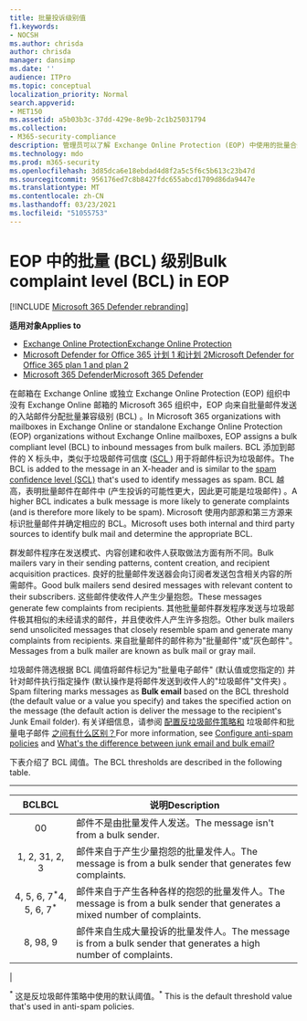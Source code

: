 ```yaml
---
title: 批量投诉级别值
f1.keywords:
- NOCSH
ms.author: chrisda
author: chrisda
manager: dansimp
ms.date: ''
audience: ITPro
ms.topic: conceptual
localization_priority: Normal
search.appverid:
- MET150
ms.assetid: a5b03b3c-37dd-429e-8e9b-2c1b25031794
ms.collection:
- M365-security-compliance
description: 管理员可以了解 Exchange Online Protection (EOP) 中使用的批量合规性级别 (BCL) 。
ms.technology: mdo
ms.prod: m365-security
ms.openlocfilehash: 3d85dca6e18ebdad4d8f2a5c5f6c5b613c23b47d
ms.sourcegitcommit: 956176ed7c8b8427fdc655abcd1709d86da9447e
ms.translationtype: MT
ms.contentlocale: zh-CN
ms.lasthandoff: 03/23/2021
ms.locfileid: "51055753"
---
```

# <a name="bulk-complaint-level-bcl-in-eop"></a><span data-ttu-id="5a0d7-103">EOP 中的批量 (BCL) 级别</span><span class="sxs-lookup"><span data-stu-id="5a0d7-103">Bulk complaint level (BCL) in EOP</span></span>

[!INCLUDE [Microsoft 365 Defender rebranding](../includes/microsoft-defender-for-office.md)]

<span data-ttu-id="5a0d7-104">**适用对象**</span><span class="sxs-lookup"><span data-stu-id="5a0d7-104">**Applies to**</span></span>
- [<span data-ttu-id="5a0d7-105">Exchange Online Protection</span><span class="sxs-lookup"><span data-stu-id="5a0d7-105">Exchange Online Protection</span></span>](exchange-online-protection-overview.md)
- [<span data-ttu-id="5a0d7-106">Microsoft Defender for Office 365 计划 1 和计划 2</span><span class="sxs-lookup"><span data-stu-id="5a0d7-106">Microsoft Defender for Office 365 plan 1 and plan 2</span></span>](defender-for-office-365.md)
- [<span data-ttu-id="5a0d7-107">Microsoft 365 Defender</span><span class="sxs-lookup"><span data-stu-id="5a0d7-107">Microsoft 365 Defender</span></span>](../defender/microsoft-365-defender.md)

<span data-ttu-id="5a0d7-108">在邮箱在 Exchange Online 或独立 Exchange Online Protection (EOP) 组织中没有 Exchange Online 邮箱的 Microsoft 365 组织中，EOP 向来自批量邮件发送的入站邮件分配批量兼容级别 (BCL) 。</span><span class="sxs-lookup"><span data-stu-id="5a0d7-108">In Microsoft 365 organizations with mailboxes in Exchange Online or standalone Exchange Online Protection (EOP) organizations without Exchange Online mailboxes, EOP assigns a bulk compliant level (BCL) to inbound messages from bulk mailers.</span></span> <span data-ttu-id="5a0d7-109">BCL 添加到邮件的 X 标头中，类似于垃圾邮件可信度 ([SCL ](spam-confidence-levels.md)) 用于将邮件标识为垃圾邮件。</span><span class="sxs-lookup"><span data-stu-id="5a0d7-109">The BCL is added to the message in an X-header and is similar to the [spam confidence level (SCL)](spam-confidence-levels.md) that's used to identify messages as spam.</span></span> <span data-ttu-id="5a0d7-110">BCL 越高，表明批量邮件在邮件中 (产生投诉的可能性更大，因此更可能是垃圾邮件) 。</span><span class="sxs-lookup"><span data-stu-id="5a0d7-110">A higher BCL indicates a bulk message is more likely to generate complaints (and is therefore more likely to be spam).</span></span> <span data-ttu-id="5a0d7-111">Microsoft 使用内部源和第三方源来标识批量邮件并确定相应的 BCL。</span><span class="sxs-lookup"><span data-stu-id="5a0d7-111">Microsoft uses both internal and third party sources to identify bulk mail and determine the appropriate BCL.</span></span>

<span data-ttu-id="5a0d7-112">群发邮件程序在发送模式、内容创建和收件人获取做法方面有所不同。</span><span class="sxs-lookup"><span data-stu-id="5a0d7-112">Bulk mailers vary in their sending patterns, content creation, and recipient acquisition practices.</span></span> <span data-ttu-id="5a0d7-113">良好的批量邮件发送器会向订阅者发送包含相关内容的所需邮件。</span><span class="sxs-lookup"><span data-stu-id="5a0d7-113">Good bulk mailers send desired messages with relevant content to their subscribers.</span></span> <span data-ttu-id="5a0d7-114">这些邮件使收件人产生少量抱怨。</span><span class="sxs-lookup"><span data-stu-id="5a0d7-114">These messages generate few complaints from recipients.</span></span> <span data-ttu-id="5a0d7-115">其他批量邮件群发程序发送与垃圾邮件极其相似的未经请求的邮件，并且使收件人产生许多抱怨。</span><span class="sxs-lookup"><span data-stu-id="5a0d7-115">Other bulk mailers send unsolicited messages that closely resemble spam and generate many complaints from recipients.</span></span> <span data-ttu-id="5a0d7-116">来自批量邮件的邮件称为"批量邮件"或"灰色邮件"。</span><span class="sxs-lookup"><span data-stu-id="5a0d7-116">Messages from a bulk mailer are known as bulk mail or gray mail.</span></span>

 <span data-ttu-id="5a0d7-117">垃圾邮件筛选根据 BCL 阈值将邮件标记为"批量电子邮件" (默认值或您指定的) 并针对邮件执行指定操作 (默认操作是将邮件发送到收件人的"垃圾邮件"文件夹) 。 </span><span class="sxs-lookup"><span data-stu-id="5a0d7-117">Spam filtering marks messages as **Bulk email** based on the BCL threshold (the default value or a value you specify) and takes the specified action on the message (the default action is deliver the message to the recipient's Junk Email folder).</span></span> <span data-ttu-id="5a0d7-118">有关详细信息，请参阅 [配置反垃圾邮件策略和](configure-your-spam-filter-policies.md) 垃圾邮件和批量电子邮件 [之间有什么区别？](what-s-the-difference-between-junk-email-and-bulk-email.md)</span><span class="sxs-lookup"><span data-stu-id="5a0d7-118">For more information, see [Configure anti-spam policies](configure-your-spam-filter-policies.md) and [What's the difference between junk email and bulk email?](what-s-the-difference-between-junk-email-and-bulk-email.md)</span></span>

<span data-ttu-id="5a0d7-119">下表介绍了 BCL 阈值。</span><span class="sxs-lookup"><span data-stu-id="5a0d7-119">The BCL thresholds are described in the following table.</span></span>

****

|<span data-ttu-id="5a0d7-120">BCL</span><span class="sxs-lookup"><span data-stu-id="5a0d7-120">BCL</span></span>|<span data-ttu-id="5a0d7-121">说明</span><span class="sxs-lookup"><span data-stu-id="5a0d7-121">Description</span></span>|
|:---:|---|
|<span data-ttu-id="5a0d7-122">0</span><span class="sxs-lookup"><span data-stu-id="5a0d7-122">0</span></span>|<span data-ttu-id="5a0d7-123">邮件不是由批量发件人发送。</span><span class="sxs-lookup"><span data-stu-id="5a0d7-123">The message isn't from a bulk sender.</span></span>|
|<span data-ttu-id="5a0d7-124">1, 2, 3</span><span class="sxs-lookup"><span data-stu-id="5a0d7-124">1, 2, 3</span></span>|<span data-ttu-id="5a0d7-125">邮件来自于产生少量抱怨的批量发件人。</span><span class="sxs-lookup"><span data-stu-id="5a0d7-125">The message is from a bulk sender that generates few complaints.</span></span>|
|<span data-ttu-id="5a0d7-126">4, 5, 6, 7<sup>\*</sup></span><span class="sxs-lookup"><span data-stu-id="5a0d7-126">4, 5, 6, 7<sup>\*</sup></span></span>|<span data-ttu-id="5a0d7-127">邮件来自于产生各种各样的抱怨的批量发件人。</span><span class="sxs-lookup"><span data-stu-id="5a0d7-127">The message is from a bulk sender that generates a mixed number of complaints.</span></span>|
|<span data-ttu-id="5a0d7-128">8, 9</span><span class="sxs-lookup"><span data-stu-id="5a0d7-128">8, 9</span></span>|<span data-ttu-id="5a0d7-129">邮件来自生成大量投诉的批量发件人。</span><span class="sxs-lookup"><span data-stu-id="5a0d7-129">The message is from a bulk sender that generates a high number of complaints.</span></span>|
|

<span data-ttu-id="5a0d7-130"><sup>\*</sup> 这是反垃圾邮件策略中使用的默认阈值。</span><span class="sxs-lookup"><span data-stu-id="5a0d7-130"><sup>\*</sup> This is the default threshold value that's used in anti-spam policies.</span></span>
